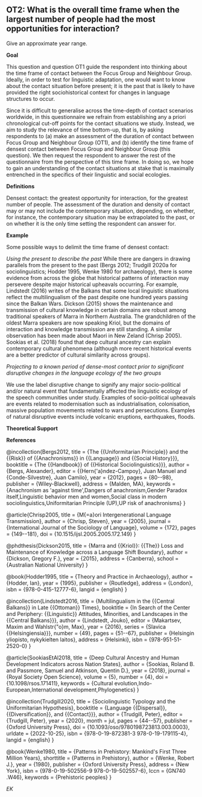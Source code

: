 
## OT2: What is the overall time frame when the largest number of people had the most opportunities for interaction?

Give an approximate year range.

**Goal**

This question and question OT1 guide the respondent into thinking about the time frame of contact between the Focus Group and Neighbour Group. Ideally, in order to test for linguistic adaptation, one would want to know about the contact situation before present; it is the past that is likely to have provided the right sociohistorical context for changes in language structures to occur.

Since it is difficult to generalise across the time-depth of contact scenarios worldwide, in this questionnaire we refrain from establishing any a priori chronological cut-off points for the contact situations we study. Instead, we aim to study the relevance of time bottom-up, that is, by asking respondents to (a) make an assessment of the duration of contact between Focus Group and Neighbour Group (OT1), and (b) identify the time frame of densest contact between Focus Group and Neighbour Group (this question). We then request the respondent to answer the rest of the questionnaire from the perspective of this time frame. In doing so, we hope to gain an understanding of the contact situations at stake that is maximally entrenched in the specifics of their linguistic and social ecologies.

**Definitions**

Densest contact: the greatest opportunity for interaction, for the greatest number of people. 
The assessment of the duration and density of contact may or may not include the contemporary situation, depending, on whether, for instance, the contemporary situation may be extrapolated to the past, or on whether it is the only time setting the respondent can answer for.

**Example**

Some possible ways to delimit the time frame of densest contact:

_Using the present to describe the past_
While there are dangers in drawing parallels from the present to the past (Bergs 2012; Trudgill 2020a for sociolinguistics; Hodder 1995, Wenke 1980 for archaeology), there is some evidence from across the globe that historical patterns of interaction may persevere despite major historical upheavals occurring. For example, Lindstedt (2016) writes of the Balkans that some local linguistic situations reflect the multilingualism of the past despite one hundred years passing since the Balkan Wars. Dickson (2015) shows the maintenance and transmission of cultural knowledge in certain domains are robust among traditional speakers of Marra in Northern Australia. The grandchildren of the oldest Marra speakers are now speaking Kriol, but the domains of interaction and knowledge transmission are still standing. A similar observation has been made about Maori in New Zeland (Chrisp 2005). Sookias et al. (2018) found that deep cultural ancestry can explain contemporary cultural phenomena (although more recent historical events are a better predictor of cultural similarity across groups). 

_Projecting to a known period of dense-most contact prior to significant disruptive changes in the language ecology of the two groups_

We use the label disruptive change to signify any major socio-political and/or natural event that fundamentally affected the linguistic ecology of the speech communities under study. Examples of socio-political upheavals are events related to modernisation such as industrialisation, colonisation, massive population movements related to wars and persecutions. Examples of natural disruptive events include volcanic eruptions, earthquakes, floods.

**Theoretical Support**


**References**

@incollection{Bergs2012,
  title = {The {{Uniformitarian Principle}} and the {{Risk}} of {{Anachronisms}} in {{Language}} and {{Social History}}},
  booktitle = {The {{Handbook}} of {{Historical Sociolinguistics}}},
  author = {Bergs, Alexander},
  editor = {{Hern{\'a}ndez-Campoy}, Juan Manuel and {Conde-Silvestre}, Juan Camilo},
  year = {2012},
  pages = {80--98},
  publisher = {Wiley-Blackwell},
  address = {Malden, MA},
  keywords = {Anachronism as 'against time',Dangers of anachronism,Gender Paradox itself,Linguistic behavior men and women,Social class in modern sociolinguistics,Uniformitarian Principle (UP),UP risk of anachronisms}
}

@article{Chrisp2005,
  title = {M{\=a}ori Intergenerational Language Transmission},
  author = {Chrisp, Steven},
  year = {2005},
  journal = {International Journal of the Sociology of Language},
  volume = {172},
  pages = {149--181},
  doi = {10.1515/ijsl.2005.2005.172.149}
}

@phdthesis{Dickson2015,
  title = {Marra and {{Kriol}}: {{The}} Loss and Maintenance of Knowledge across a Language Shift Boundary},
  author = {Dickson, Gregory F.},
  year = {2015},
  address = {Canberra},
  school = {Australian National University}
}

@book{Hodder1995,
  title = {Theory and Practice in Archaeology},
  author = {Hodder, Ian},
  year = {1995},
  publisher = {Routledge},
  address = {London},
  isbn = {978-0-415-12777-6},
  langid = {english}
}

@incollection{Lindstedt2016,
  title = {Multilingualism in the {{Central Balkans}} in Late {{Ottoman}} Times},
  booktitle = {In Search of the Center and Periphery: {{Linguistic}} Attitudes, Minorities, and Landscapes in the {{Central Balkans}}},
  author = {Lindstedt, Jouko},
  editor = {Makartsev, Maxim and Wahlstr{\"o}m, Max},
  year = {2016},
  series = {Slavica {{Helsingiensia}}},
  number = {49},
  pages = {51--67},
  publisher = {Helsingin yliopisto, nykykielten laitos},
  address = {Helsinki},
  isbn = {978-951-51-2520-0}
}

@article{SookiasEtAl2018,
  title = {Deep Cultural Ancestry and Human Development Indicators across Nation States},
  author = {Sookias, Roland B. and Passmore, Samuel and Atkinson, Quentin D.},
  year = {2018},
  journal = {Royal Society Open Science},
  volume = {5},
  number = {4},
  doi = {10.1098/rsos.171411},
  keywords = {Cultural evolution,Indo-European,International development,Phylogenetics}
}

@incollection{Trudgill2020,
  title = {Sociolinguistic Typology and the Uniformitarian Hypothesis},
  booktitle = {Language {{Dispersal}}, {{Diversification}}, and {{Contact}}},
  author = {Trudgill, Peter},
  editor = {Trudgill, Peter},
  year = {2020},
  month = jul,
  pages = {44--57},
  publisher = {Oxford University Press},
  doi = {10.1093/oso/9780198723813.003.0003},
  urldate = {2022-10-25},
  isbn = {978-0-19-872381-3 978-0-19-179115-4},
  langid = {english}
}

@book{Wenke1980,
  title = {Patterns in Prehistory: Mankind's First Three Million Years},
  shorttitle = {Patterns in Prehistory},
  author = {Wenke, Robert J.},
  year = {1980},
  publisher = {Oxford University Press},
  address = {New York},
  isbn = {978-0-19-502556-9 978-0-19-502557-6},
  lccn = {GN740 .W46},
  keywords = {Prehistoric peoples}
}



*EK*
